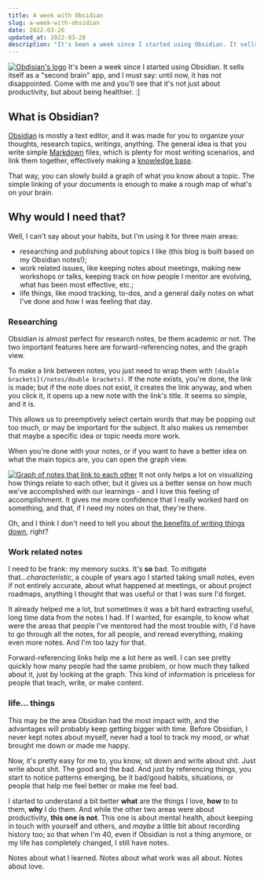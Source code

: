 ```yaml
---
title: A week with Obsidian
slug: a-week-with-obsidian
date: 2022-03-26
updated_at: 2022-03-28
description: "It's been a week since I started using Obsidian. It sells itself as a \"second brain\" app, and I must say: until now, it has not disappointed. Come with me and you'll see that it's not just about productivity, but about being healthier. :]"
---
```

<a href="/assets/obsidian-logo.png" target="_blank"><img src="/assets/obsidian-logo.png" alt="Obdisian's logo" /></a>
It's been a week since I started using Obsidian. It sells itself as a "second brain" app, and I must say: until now, it has not disappointed. Come with me and you'll see that it's not just about productivity, but about being healthier. :]

## What is Obsidian?
[Obsidian](https://obsidian.md/) is mostly a text editor, and it was made for you to organize your thoughts, research topics, writings, anything. The general idea is that you write simple [Markdown](/notes/Markdown) files, which is plenty for most writing scenarios, and link them together, effectively making a [knowledge base](/notes/knowledge-base).

That way, you can slowly build a graph of what you know about a topic. The simple linking of your documents is enough to make a rough map of what's on your brain.

## Why would I need that?
Well, I can't say about your habits, but I'm using it for three main areas:
- researching and publishing about topics I like (this blog is built based on my Obsidian notes!);
- work related issues, like keeping notes about meetings, making new workshops or talks, keeping track on how people I mentor are evolving, what has been most effective, etc.;
- life things, like mood tracking, to-dos, and a general daily notes on what I've done and how I was feeling that day.
### Researching 
Obsidian is almost perfect for research notes, be them academic or not. The two important features here are forward-referencing notes, and the graph view.

To make a link between notes, you just need to wrap them with `[double brackets](/notes/double brackets)`. If the note exists, you're done, the link is made; but if the note does not exist, it creates the link anyway, and when you click it, it opens up a new note with the link's title. It seems so simple, and it is. 

This allows us to preemptively select certain words that may be popping out too much, or may be important for the subject. It also makes us remember that maybe a specific idea or topic needs more work.

When you're done with your notes, or if you want to have a better idea on what the main topics are, you can open the graph view.

<a href="/assets/obsidian-graph.png" target="_blank"><img src="/assets/obsidian-graph.png" alt="Graph of notes that link to each other" /></a>
It not only helps a lot on visualizing how things relate to each other, but it gives us a better sense on how much we've accomplished with our learnings - and I love this feeling of accomplishment. It gives me more confidence that I really worked hard on something, and that, if I need my notes on that, they're there.

Oh, and I think I don't need to tell you about [the benefits of writing things down](/notes/the-benefits-of-writing-things-down), right?

### Work related notes 
I need to be frank: my memory sucks. It's **so** bad. To mitigate that...*characteristic*, a couple of years ago I started taking small notes, even if not entirely accurate, about what happened at meetings, or about project roadmaps, anything I thought that was useful or that I was sure I'd forget.

It already helped me a lot, but sometimes it was a bit hard extracting useful, long time data from the notes I had. If I wanted, for example, to know what were the areas that people I've mentored had the most trouble with, I'd have to go through all the notes, for all people, and reread everything, making even more notes. And I'm too lazy for that.

Forward-referencing links help me a lot here as well. I can see pretty quickly how many people had the same problem, or how much they talked about it, just by looking at the graph. This kind of information is priceless for people that teach, write, or make content.

### life... things 
This may be the area Obsidian had the most impact with, and the advantages will probably keep getting bigger with time. Before Obsidian, I never kept notes about myself, never had a tool to track my mood, or what brought me down or made me happy.

Now, it's pretty easy for me to, you know, sit down and write about shit. Just write about shit. The good and the bad. And just by referencing things, you start to notice patterns emerging, be it bad/good habits, situations, or people that help me feel better or make me feel bad.

I started to understand a bit better **what** are the things I love, **how** to to them, **why** I do them. And while the other two areas were about productivity, **this one is not**. This one is about mental health, about keeping in touch with yourself and others, and *maybe* a little bit about recording history too; so that when I'm 40, even if Obsidian is not a thing anymore, or my life has completely changed, I still have notes.

Notes about what I learned. Notes about what work was all about. Notes about love.